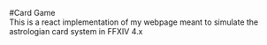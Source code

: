 #Card Game  
This is a react implementation of my webpage meant to simulate the astrologian card system in FFXIV 4.x
